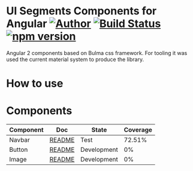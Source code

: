 # UI Segments Components for Angular [![Author](https://img.shields.io/badge/author-miguelramos-blue.svg)](https://twitter.com/miguelonspring) [![Build Status](https://travis-ci.org/miguelramos/ui-segments.svg?branch=master)](https://travis-ci.org/miguelramos/ui-segments) [![npm version](https://badge.fury.io/js/ui-segements.svg)](http://badge.fury.io/js/ui-segements)

Angular 2 components based on Bulma css framework. For tooling it was used the current material system to produce the library.

# How to use

# Components

| Component | Doc                                                    | State        | Coverage |
|-----------|--------------------------------------------------------|--------------|----------|
| Navbar    | [README](src/ui/nav/README.md)                         | Test         | 72.51%   |
| Button    | [README](src/ui/button/README.md)                      | Development  | 0%       |
| Image     | [README](src/ui/image/README.md)                       | Development  | 0%       |
